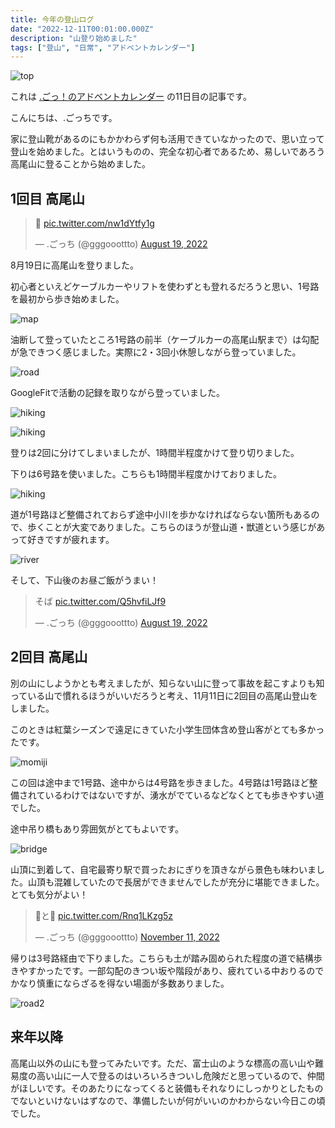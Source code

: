 ```yaml
---
title: 今年の登山ログ
date: "2022-12-11T00:01:00.000Z"
description: "山登り始めました"
tags: ["登山", "日常", "アドベントカレンダー"]
---
```


![top](/blog/assets/images/posts/20221211-climbing-mountains/top.jpg)

これは [.ごっ！のアドベントカレンダー](https://adventar.org/calendars/8199) の11日目の記事です。

こんにちは、.ごっちです。

家に登山靴があるのにもかかわらず何も活用できていなかったので、思い立って登山を始めました。とはいうものの、完全な初心者であるため、易しいであろう高尾山に登ることから始めました。

## 1回目 高尾山

<blockquote class="twitter-tweet"><p lang="und" dir="ltr">🗻 <a href="https://t.co/nw1dYtfy1g">pic.twitter.com/nw1dYtfy1g</a></p>&mdash; .ごっち (@gggooottto) <a href="https://twitter.com/gggooottto/status/1560424255296524289?ref_src=twsrc%5Etfw">August 19, 2022</a></blockquote>

8月19日に高尾山を登りました。

初心者といえどケーブルカーやリフトを使わずとも登れるだろうと思い、1号路を最初から歩き始めました。

![map](/blog/assets/images/posts/20221211-climbing-mountains/map.jpg)

油断して登っていたところ1号路の前半（ケーブルカーの高尾山駅まで）は勾配が急できつく感じました。実際に2・3回小休憩しながら登っていました。

![road](/blog/assets/images/posts/20221211-climbing-mountains/road.jpg)

GoogleFitで活動の記録を取りながら登っていました。

![hiking](/blog/assets/images/posts/20221211-climbing-mountains/hiking3.png)

![hiking](/blog/assets/images/posts/20221211-climbing-mountains/hiking1.png)

登りは2回に分けてしまいましたが、1時間半程度かけて登り切りました。

下りは6号路を使いました。こちらも1時間半程度かけておりました。

![hiking](/blog/assets/images/posts/20221211-climbing-mountains/hiking2.png)

道が1号路ほど整備されておらず途中小川を歩かなければならない箇所もあるので、歩くことが大変でありました。こちらのほうが登山道・獣道という感じがあって好きですが疲れます。

![river](/blog/assets/images/posts/20221211-climbing-mountains/river.jpg)

そして、下山後のお昼ご飯がうまい！

<blockquote class="twitter-tweet"><p lang="ja" dir="ltr">そば <a href="https://t.co/Q5hvfiLJf9">pic.twitter.com/Q5hvfiLJf9</a></p>&mdash; .ごっち (@gggooottto) <a href="https://twitter.com/gggooottto/status/1560495562113585152?ref_src=twsrc%5Etfw">August 19, 2022</a></blockquote>

## 2回目 高尾山

別の山にしようかとも考えましたが、知らない山に登って事故を起こすよりも知っている山で慣れるほうがいいだろうと考え、11月11日に2回目の高尾山登山をしました。

このときは紅葉シーズンで遠足にきていた小学生団体含め登山客がとても多かったです。

![momiji](/blog/assets/images/posts/20221211-climbing-mountains/momiji.jpg)

この回は途中まで1号路、途中からは4号路を歩きました。4号路は1号路ほど整備されているわけではないですが、湧水がでているなどなくとても歩きやすい道でした。

途中吊り橋もあり雰囲気がとてもよいです。

![bridge](/blog/assets/images/posts/20221211-climbing-mountains/bridge.jpg)

山頂に到着して、自宅最寄り駅で買ったおにぎりを頂きながら景色も味わいました。山頂も混雑していたので長居ができませんでしたが充分に堪能できました。とても気分がよい！

<blockquote class="twitter-tweet"><p lang="ja" dir="ltr">🗻と🍙 <a href="https://t.co/Rnq1LKzg5z">pic.twitter.com/Rnq1LKzg5z</a></p>&mdash; .ごっち (@gggooottto) <a href="https://twitter.com/gggooottto/status/1590895277430669313?ref_src=twsrc%5Etfw">November 11, 2022</a></blockquote>

帰りは3号路経由で下りました。こちらも土が踏み固められた程度の道で結構歩きやすかったです。一部勾配のきつい坂や階段があり、疲れている中おりるのでかなり慎重にならざるを得ない場面が多数ありました。

![road2](/blog/assets/images/posts/20221211-climbing-mountains/road2.jpg)

## 来年以降

高尾山以外の山にも登ってみたいです。ただ、富士山のような標高の高い山や難易度の高い山に一人で登るのはいろいろきついし危険だと思っているので、仲間がほしいです。そのあたりになってくると装備もそれなりにしっかりとしたものでないといけないはずなので、準備したいが何がいいのかわからない今日この頃でした。
